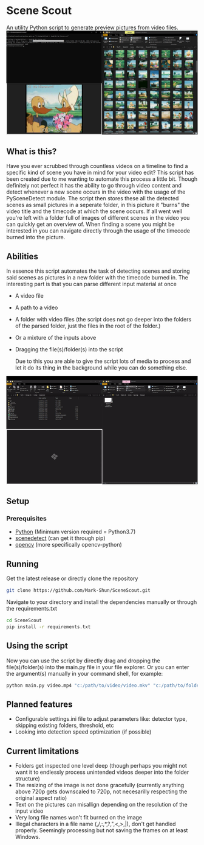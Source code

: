 # Scene Scout
An utility Python script to generate preview pictures from video files.
![Picture of the process](./doc/media/program-screen-capture.jpg)

## What is this?
Have you ever scrubbed through countless videos on a timeline to find a specific kind of scene you have in mind for your video edit?
This script has been created due to me wanting to automate this process a little bit. Though definitely not perfect it has the ability to go through video content and detect whenever a new scene occurs in the video with the usage of the PySceneDetect module. The script then stores these all the detected scenes as small pictures in a seperate folder, in this picture it "burns" the video title and the timecode at which the scene occurs. If all went well you're left with a folder full of images of different scenes in the video you can quickly get an overview of. When finding a scene you might be interested in you can navigate directly through the usage of the timecode burned into the picture.

## Abilities
In essence this script automates the task of detecting scenes and storing said scenes as pictures in a new folder with the timecode burned in.
The interesting part is that you can parse different input material at once
- A video file
- A path to a video
- A folder with video files (the script does not go deeper into the folders of the parsed folder, just the files in the root of the folder.)
- Or a mixture of the inputs above
- Dragging the file(s)/folder(s) into the script

  Due to this you are able to give the script lots of media to process and let it do its thing in the background while you can do something else.

![Processing one video file](./doc/media/process.gif)

## Setup
### Prerequisites
- [Python](https://www.python.org/) (Minimum version required = Python3.7)
- [scenedetect](https://www.scenedetect.com/) (can get it through pip)
- [opencv](https://opencv.org/) (more specifically opencv-python)

## Running
Get the latest release or directly clone the repository
```bash
git clone https://github.com/Mark-Shun/SceneScout.git
```

Navigate to your directory and install the dependencies manually or through the requirements.txt
```bash
cd SceneScout
pip install -r requirements.txt
```

## Using the script
Now you can use the script by directly drag and dropping the file(s)/folder(s) into the main.py file in your file explorer.
Or you can enter the argument(s) manually in your command shell, for example:
```bash
python main.py video.mp4 "c:/path/to/video/video.mkv" "c:/path/to/folder/with/videos"
```

## Planned features
- Configurable settings.ini file to adjust parameters like: detector type, skipping existing folders, threshold, etc
- Looking into detection speed optimization (if possible)

## Current limitations
- Folders get inspected one level deep (though perhaps you might not want it to endlessly process unintended videos deeper into the folder structure)
- The resizing of the image is not done gracefully (currently anything above 720p gets downscaled to 720p, not necesarilly respecting the original aspect ratio)
- Text on the pictures can misallign depending on the resolution of the input video
- Very long file names won't fit burned on the image
- Illegal characters in a file name (\,/,:,*,?,",<,>,|), don't get handled properly. Seemingly processing but not saving the frames on at least Windows.
